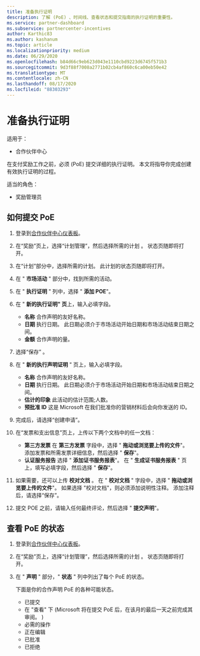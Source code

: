 ```yaml
---
title: 准备执行证明
description: 了解 (PoE) 、时间线、查看状态和提交指南的执行证明的重要性。
ms.service: partner-dashboard
ms.subservice: partnercenter-incentives
author: Karthic83
ms.author: kashanum
ms.topic: article
ms.localizationpriority: medium
ms.date: 06/29/2020
ms.openlocfilehash: b84d66c9eb623d043e1110cbd9223d6745f571b3
ms.sourcegitcommit: 9d3f88f7008a2771b02cb4af860c6ca00eb50e42
ms.translationtype: MT
ms.contentlocale: zh-CN
ms.lasthandoff: 08/17/2020
ms.locfileid: "88303293"
---
```

# <a name="prepare-your-proof-of-execution"></a>准备执行证明

适用于：

- 合作伙伴中心

在支付奖励工作之前，必须 (PoE) 提交详细的执行证明。 本文将指导你完成创建有效执行证明的过程。

适当的角色：

- 奖励管理员

## <a name="how-to-submit-a-poe"></a>如何提交 PoE

1. 登录到[合作伙伴中心仪表板](https://partner.microsoft.com/dashboard/)。

2. 在“奖励”页上，选择“计划管理”，然后选择所需的计划 。 状态页随即将打开。

3. 在“计划”部分中，选择所需的计划。 此计划的状态页随即将打开。

4. 在 " **市场活动** " 部分中，找到所需的活动。

5. 在 " **执行证明** " 列中，选择 " **添加 POE**"。

6. 在 " **新的执行证明" 页**上，输入必填字段。

   - **名称**  合作声明的友好名称。
   - **日期**  执行日期。 此日期必须介于市场活动开始日期和市场活动结束日期之间。
   - **金额**  合作声明的量。

7. 选择“保存” 。

8. 在 " **新的执行声明证明** " 页上，输入必填字段。

   - **名称**  合作声明的友好名称。
   - **日期**  执行日期。 此日期必须介于市场活动开始日期和市场活动结束日期之间。
   - **估计的印象**   此活动的估计范围;人数。
   - **预批准 ID**   这是 Microsoft 在我们批准你的营销材料后会向你发送的 ID。

9. 完成后，请选择“创建申请”。

10. 在“发票和支出信息”页上，上传以下两个文档中的任一文档：
    - **第三方发票**  在 **第三方发票** 字段中，选择 " **拖动或浏览要上传的文件**"。 添加发票和所需发票详细信息，然后选择 " **保存**"。
    - **认证服务报告**  选择 " **添加证书服务报表**"。 在 " **生成证书服务报表** " 页上，填写必填字段，然后选择 " **保存**"。

11. 如果需要，还可以上传 **校对文档** 。 在 " **校对文档** " 字段中，选择 " **拖动或浏览要上传的文件**"。 如果选择 "校对文档"，则必须添加说明性注释。 添加注释后，请选择“保存”。

12. 提交 POE 之前，请输入任何最终评论，然后选择 " **提交声明**"。

## <a name="view-the-status-of-a-poe"></a>查看 PoE 的状态

1. 登录到[合作伙伴中心仪表板](https://partner.microsoft.com/dashboard/)。

2. 在“奖励”页上，选择“计划管理”，然后选择所需的计划 。 状态页随即将打开。

3. 在 " **声明** " 部分，" **状态** " 列中列出了每个 PoE 的状态。

   下面是你的合作声明 PoE 的各种可能状态。

   - 已提交
   - 在 "查看" 下 (Microsoft 将在提交 PoE 后，在该月的最后一天之前完成其审阅。 ) 
   - 必需的操作
   - 正在编辑
   - 已批准
   - 已拒绝
